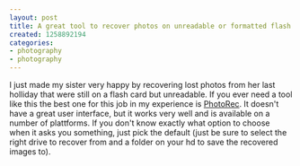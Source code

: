 ```yaml
---
layout: post
title: A great tool to recover photos on unreadable or formatted flash cards
created: 1258892194
categories:
- photography
- photography
---
```

<p>I just made my sister very happy by recovering lost photos from her last holliday that were still on a flash card but unreadable. If you ever need a tool like this the best one for this job in my experience is <a href="http://www.cgsecurity.org/wiki/PhotoRec">PhotoRec</a>. It doesn't have a great user interface, but it works very well and is available on a number of plattforms. If you don't know exactly what option to choose when it asks you something, just pick the default&nbsp;(just be sure to select the right drive to recover from and a folder on your hd to save the recovered images to).</p>

